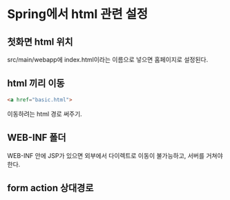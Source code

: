 # Spring에서 html 관련 설정

## 첫화면 html 위치

src/main/webapp에 index.html이라는 이름으로 넣으면 홈페이지로 설정된다. 

## html 끼리 이동
~~~html
<a href="basic.html">
~~~
이동하려는 html 경로 써주기.

## WEB-INF 폴더 
WEB-INF 안에 JSP가 있으면 외부에서 다이렉트로 이동이 불가능하고, 서버를 거쳐야 한다. 

## form action 상대경로
